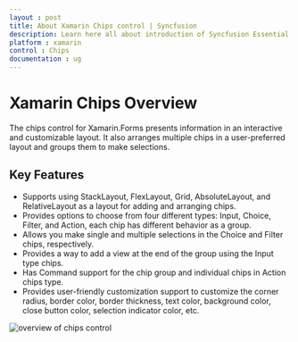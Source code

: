 ```yaml
---
layout : post
title: About Xamarin Chips control | Syncfusion
description: Learn here all about introduction of Syncfusion Essential Studio® Xamarin Chips control, its elements and more.
platform : xamarin
control : Chips
documentation : ug
---
```


# Xamarin Chips Overview

The chips control for Xamarin.Forms presents information in an interactive and customizable layout. It also arranges multiple chips in a user-preferred layout and groups them to make selections. 

## Key Features

* Supports using StackLayout, FlexLayout, Grid, AbsoluteLayout, and RelativeLayout as a layout for adding and arranging chips.
* Provides options to choose from four different types: Input, Choice, Filter, and Action, each chip has different behavior as a group.
* Allows you make single and multiple selections in the Choice and Filter chips, respectively.
* Provides a way to add a view at the end of the group using the Input type chips.
* Has Command support for the chip group and individual chips in Action chips type.
* Provides user-friendly customization support to customize the corner radius, border color, border thickness, text color, background color, close button color, selection indicator color, etc.

![overview of chips control](images/overview-image/chip_overview_image.png)